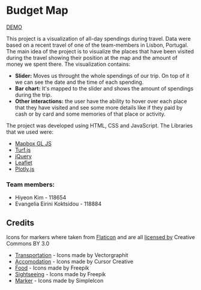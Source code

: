 # Budget Map

[DEMO](http://ohyeahbravo.github.io/budgetmap)
<br />

This project is a visualization of all-day spendings during travel. Data were based on a recent travel of one of the team-members in Lisbon, Portugal.
The main idea of the project is to visualize the places that have been visited during the travel showing their position at the map and the amount of money we spent there. The visualization contains:
 
 * **Slider:** Moves us throught the whole spendings of our trip. On top of it we can see the date and the time of each spending. 
 * **Bar chart:** It's mapped to the slider and shows the amount of spendings during the trip.
 * **Other interactions:** the user have the ability to hover over each place that they have visited and see some more details like if they paid by cash or by card and some memories of that place or activity. 

The project was developed using HTML, CSS and JavaScript. The Libraries that we used were:

* [Mapbox GL JS](https://www.mapbox.com/mapbox-gl-js/api/) 
* [Turf.js](http://turfjs.org/)
* [jQuery](https://jquery.com/)
* [Leaflet](https://leafletjs.com/)
* [Plotly.js](https://plot.ly/javascript/)

### Team members:
* Hiyeon Kim - 118654
* Evangelia Eirini Koktsidou - 118884

## Credits
Icons for markers where taken from [Flaticon](www.flaticon.com) and are all [licensed by](http://creativecommons.org/licenses/by/3.0/) Creative Commons BY 3.0 

* [Transportation](https://www.flaticon.com/authors/vectorgraphit) -  Icons made by Vectorgraphit
* [Accomodation](https://www.flaticon.com/authors/cursor-creative) -  Icons made by Cursor Creative
* [Food](http://www.freepik.com) - Icons made by Freepik
* [Sightseeing](http://www.freepik.com) - Icons made by Freepik
* [Marker](https://www.flaticon.com/authors/simpleicon) - Icons made by SimpleIcon
